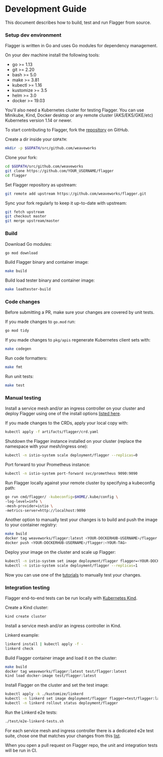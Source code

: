 # Development Guide

This document describes how to build, test and run Flagger from source.

### Setup dev environment

Flagger is written in Go and uses Go modules for dependency management.

On your dev machine install the following tools:
* go >= 1.13
* git >= 2.20
* bash >= 5.0
* make >= 3.81
* kubectl >= 1.16
* kustomize >= 3.5
* helm >= 3.0
* docker >= 19.03

You'll also need a Kubernetes cluster for testing Flagger.
You can use Minikube, Kind, Docker desktop or any remote cluster
(AKS/EKS/GKE/etc) Kubernetes version 1.14 or newer.

To start contributing to Flagger, fork the [repository](https://github.com/weaveworks/flagger) on GitHub.

Create a dir inside your `GOPATH`:

```bash
mkdir -p $GOPATH/src/github.com/weaveworks
```

Clone your fork:

```bash
cd $GOPATH/src/github.com/weaveworks
git clone https://github.com/YOUR_USERNAME/flagger
cd flagger
```

Set Flagger repository as upstream:

```bash
git remote add upstream https://github.com/weaveworks/flagger.git
```

Sync your fork regularly to keep it up-to-date with upstream:

```bash
git fetch upstream
git checkout master
git merge upstream/master
```

### Build

Download Go modules:

```bash
go mod download
```

Build Flagger binary and container image:

```bash
make build
```

Build load tester binary and container image:

```bash
make loadtester-build
```

### Code changes

Before submitting a PR, make sure your changes are covered by unit tests.

If you made changes to `go.mod` run:

```bash
go mod tidy
```

If you made changes to `pkg/apis` regenerate Kubernetes client sets with:

```bash
make codegen
```

Run code formatters:

```bash
make fmt
```

Run unit tests:

```bash
make test
```

### Manual testing

Install a service mesh and/or an ingress controller on your cluster and deploy Flagger
using one of the install options [listed here](https://docs.flagger.app/install/flagger-install-on-kubernetes).

If you made changes to the CRDs, apply your local copy with:

```bash
kubectl apply -f artifacts/flagger/crd.yaml
```

Shutdown the Flagger instance installed on your cluster (replace the namespace with your mesh/ingress one):

```bash
kubectl -n istio-system scale deployment/flagger --replicas=0
```

Port forward to your Prometheus instance:

```bash
kubectl -n istio-system port-forward svc/prometheus 9090:9090
```

Run Flagger locally against your remote cluster by specifying a kubeconfig path:

```bash
go run cmd/flagger/ -kubeconfig=$HOME/.kube/config \
-log-level=info \
-mesh-provider=istio \
-metrics-server=http://localhost:9090
```

Another option to manually test your changes is to build and push the image to your container registry:

```bash
make build
docker tag weaveworks/flagger:latest <YOUR-DOCKERHUB-USERNAME>/flagger:<YOUR-TAG>
docker push <YOUR-DOCKERHUB-USERNAME>/flagger:<YOUR-TAG>
```

Deploy your image on the cluster and scale up Flagger:

```bash
kubectl -n istio-system set image deployment/flagger flagger=<YOUR-DOCKERHUB-USERNAME>/flagger:<YOUR-TAG>
kubectl -n istio-system scale deployment/flagger --replicas=1
```

Now you can use one of the [tutorials](https://docs.flagger.app/) to manually test your changes.

### Integration testing

Flagger end-to-end tests can be run locally with [Kubernetes Kind](https://github.com/kubernetes-sigs/kind).

Create a Kind cluster:

```bash
kind create cluster
```

Install a service mesh and/or an ingress controller in Kind.

Linkerd example:

```bash
linkerd install | kubectl apply -f -
linkerd check
```

Build Flagger container image and load it on the cluster:

```bash
make build
docker tag weaveworks/flagger:latest test/flagger:latest
kind load docker-image test/flagger:latest
```

Install Flagger on the cluster and set the test image:

```bash
kubectl apply -k ./kustomize/linkerd
kubectl -n linkerd set image deployment/flagger flagger=test/flagger:latest
kubectl -n linkerd rollout status deployment/flagger
```

Run the Linkerd e2e tests:

```bash
./test/e2e-linkerd-tests.sh
```

For each service mesh and ingress controller there is a dedicated e2e test suite,
chose one that matches your changes from this [list](https://github.com/weaveworks/flagger/tree/master/test).

When you open a pull request on Flagger repo, the unit and integration tests will be run in CI.

